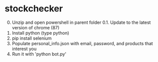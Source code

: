 # stockchecker
0. Unzip and open powershell in parent folder
0.1. Update to the latest version of chrome (87)
1. Install python (type python)
2. pip install selenium
3. Populate personal_info.json with email, password, and products that interest you
4. Run it with 'python bot.py'